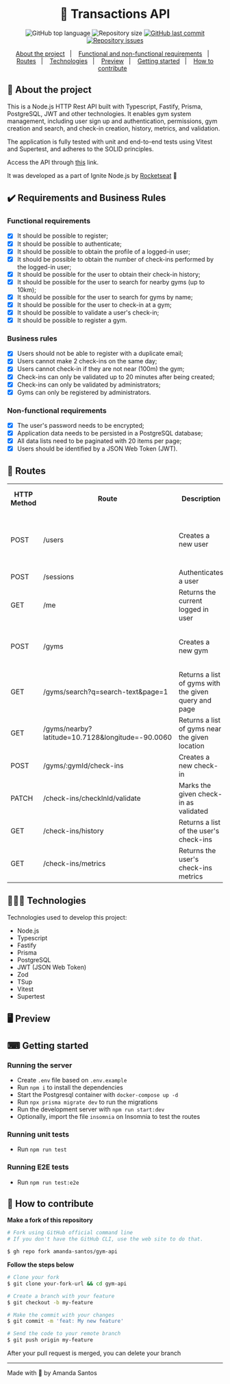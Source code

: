 <h1 align="center">
  💸 Transactions API
</h1>

<p align="center">
  <img alt="GitHub top language" src="https://img.shields.io/github/languages/top/amanda-santos/gym-api">

  <img alt="Repository size" src="https://img.shields.io/github/repo-size/amanda-santos/gym-api">

  <a href="https://github.com/amanda-santos/gym-api/commits/master">
    <img alt="GitHub last commit" src="https://img.shields.io/github/last-commit/amanda-santos/gym-api">
  </a>

  <a href="https://github.com/amanda-santos/gym-api/issues">
    <img alt="Repository issues" src="https://img.shields.io/github/issues/amanda-santos/gym-api">
  </a>
</p>

<p align="center">
  <a href="#-about-the-project">About the project</a>&nbsp;&nbsp;&nbsp;|&nbsp;&nbsp;&nbsp;
  <a href="#-functional-and-non-functional-requirements">Functional and non-functional requirements</a>&nbsp;&nbsp;&nbsp;|&nbsp;&nbsp;&nbsp;
  <a href="#-routes">Routes</a>&nbsp;&nbsp;&nbsp;|&nbsp;&nbsp;&nbsp;
  <a href="#-technologies">Technologies</a>&nbsp;&nbsp;&nbsp;|&nbsp;&nbsp;&nbsp;
  <a href="#-preview">Preview</a>&nbsp;&nbsp;&nbsp;|&nbsp;&nbsp;&nbsp;
  <a href="#-getting-started">Getting started</a>&nbsp;&nbsp;&nbsp;|&nbsp;&nbsp;&nbsp;
  <a href="#-how-to-contribute">How to contribute</a>&nbsp;&nbsp;&nbsp;
</p>

## 📝 About the project

<p>This is a Node.js HTTP Rest API built with Typescript, Fastify, Prisma, PostgreSQL, JWT and other technologies. It enables gym system management, including user sign up and authentication, permissions, gym creation and search, and check-in creation, history, metrics, and validation.</p>

<p>The application is fully tested with unit and end-to-end tests using Vitest and Supertest, and adheres to the SOLID principles.</p>

<p>Access the API through <a href="https://gym-api-ukop.onrender.com/" target="_blank">this</a> link.</p>

<p>It was developed as a part of Ignite Node.js by <a href="https://www.rocketseat.com.br/" target="_blank">Rocketseat</a> 🚀</p>

## ✔️ Requirements and Business Rules

### Functional requirements

- [x] It should be possible to register;
- [x] It should be possible to authenticate;
- [x] It should be possible to obtain the profile of a logged-in user;
- [x] It should be possible to obtain the number of check-ins performed by the logged-in user;
- [x] It should be possible for the user to obtain their check-in history;
- [x] It should be possible for the user to search for nearby gyms (up to 10km);
- [x] It should be possible for the user to search for gyms by name;
- [x] It should be possible for the user to check-in at a gym;
- [x] It should be possible to validate a user's check-in;
- [x] It should be possible to register a gym.

### Business rules

- [x] Users should not be able to register with a duplicate email;
- [x] Users cannot make 2 check-ins on the same day;
- [x] Users cannot check-in if they are not near (100m) the gym;
- [x] Check-ins can only be validated up to 20 minutes after being created;
- [x] Check-ins can only be validated by administrators;
- [x] Gyms can only be registered by administrators.

### Non-functional requirements

- [x] The user's password needs to be encrypted;
- [x] Application data needs to be persisted in a PostgreSQL database;
- [x] All data lists need to be paginated with 20 items per page;
- [x] Users should be identified by a JSON Web Token (JWT).

## 🚃 Routes

<table>
  <tr>
    <th>HTTP Method</th>
    <th>Route</th>
    <th>Description</th>
    <th>Request body</th>
    <th>Requires authentication token?</th>
    <th>Requires admin permission?</th>
  </tr>

  <tr>
    <td>POST</td>
    <td>/users</td>
    <td>Creates a new user</td>
    <td>
      name
      <br />
      email
      <br />
      password
      <br />
      role (ADMIN or MEMBER)
    </td>
    <td>
      [ ]
    </td>
    <td>
      [ ]
    </td>
  </tr>

  <tr>
    <td>POST</td>
    <td>/sessions</td>
    <td>Authenticates a user</td>
    <td>
      email
      <br />
      password
    </td>
    <td>
      [ ]
    </td>
    <td>
      [ ]
    </td>
  </tr>

  <tr>
    <td>GET</td>
    <td>/me</td>
    <td>Returns the current logged in user</td>
    <td>N/A</td>
    <td>
      [x]
    </td>
    <td>
      [ ]
    </td>
  </tr>

  <tr>
    <td>POST</td>
    <td>/gyms</td>
    <td>Creates a new gym</td>
    <td>
      title
      <br />
      description
      <br />
      phone
      <br />
      latitude
      <br />
      longitude
    </td>
    <td>
      [x]
    </td>
    <td>
      [x]
    </td>
  </tr>

  <tr>
    <td>GET</td>
    <td>/gyms/search?q=search-text&page=1</td>
    <td>Returns a list of gyms with the given query and page</td>
    <td>N/A</td>
    <td>
      [x]
    </td>
    <td>
      [ ]
    </td>
  </tr>

  <tr>
    <td>GET</td>
    <td>/gyms/nearby?latitude=10.7128&longitude=-90.0060</td>
    <td>Returns a list of gyms near the given location</td>
    <td>N/A</td>
    <td>
      [x]
    </td>
    <td>
      [ ]
    </td>
  </tr>

  <tr>
    <td>POST</td>
    <td>/gyms/:gymId/check-ins</td>
    <td>Creates a new check-in</td>
    <td>
      latitude
      <br />
      longitude
    </td>
    <td>
      [x]
    </td>
    <td>
      [ ]
    </td>
  </tr>

  <tr>
    <td>PATCH</td>
    <td>/check-ins/checkInId/validate</td>
    <td>Marks the given check-in as validated</td>
    <td>N/A</td>
    <td>
      [x]
    </td>
    <td>
      [x]
    </td>
  </tr>

  <tr>
    <td>GET</td>
    <td>/check-ins/history</td>
    <td>Returns a list of the user's check-ins</td>
    <td>N/A</td>
    <td>
      [x]
    </td>
    <td>
      [ ]
    </td>
  </tr>

  <tr>
    <td>GET</td>
    <td>/check-ins/metrics</td>
    <td>Returns the user's check-ins metrics</td>
    <td>N/A</td>
    <td>
      [x]
    </td>
    <td>
      [ ]
    </td>
  </tr>
</table>

## 👩🏻‍💻 Technologies

Technologies used to develop this project:

- Node.js
- Typescript
- Fastify
- Prisma
- PostgreSQL
- JWT (JSON Web Token)
- Zod
- TSup
- Vitest
- Supertest

## 🖥 Preview


## ⌨ Getting started

### Running the server

- Create `.env` file based on `.env.example`
- Run `npm i` to install the dependencies
- Start the Postgresql container with `docker-compose up -d`
- Run `npx prisma migrate dev` to run the migrations
- Run the development server with `npm run start:dev`
- Optionally, import the file `insomnia` on Insomnia to test the routes

### Running unit tests

- Run `npm run test`

### Running E2E tests

- Run `npm run test:e2e`

## 🤔 How to contribute

**Make a fork of this repository**

```bash
# Fork using GitHub official command line
# If you don't have the GitHub CLI, use the web site to do that.

$ gh repo fork amanda-santos/gym-api
```

**Follow the steps below**

```bash
# Clone your fork
$ git clone your-fork-url && cd gym-api

# Create a branch with your feature
$ git checkout -b my-feature

# Make the commit with your changes
$ git commit -m 'feat: My new feature'

# Send the code to your remote branch
$ git push origin my-feature
```

After your pull request is merged, you can delete your branch

---

Made with 🧡 by Amanda Santos
